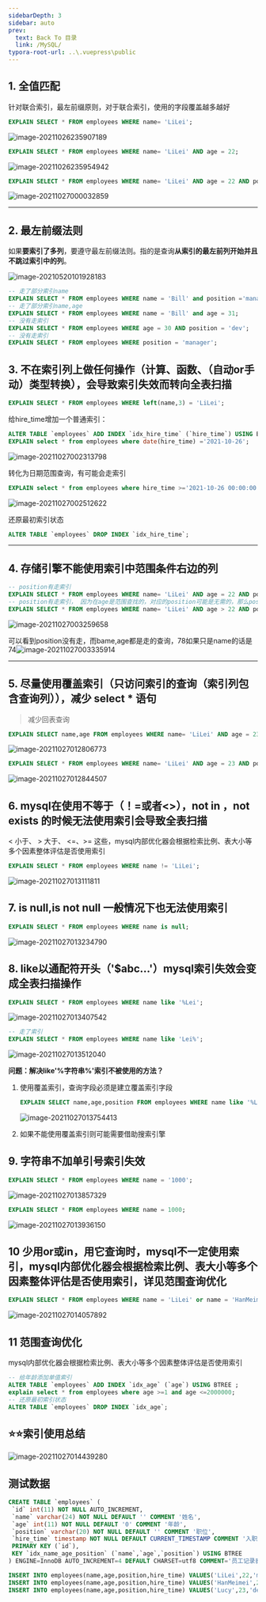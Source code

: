 ```yaml
---
sidebarDepth: 3
sidebar: auto
prev:
  text: Back To 目录
  link: /MySQL/
typora-root-url: ..\.vuepress\public
---
```


## 1. 全值匹配

针对联合索引，最左前缀原则，对于联合索引，使用的字段覆盖越多越好

```sql
EXPLAIN SELECT * FROM employees WHERE name= 'LiLei';
```

![image-20211026235907189](/images/MySQL/image-20211026235907189.png)

```sql
EXPLAIN SELECT * FROM employees WHERE name= 'LiLei' AND age = 22;
```

![image-20211026235954942](/images/MySQL/image-20211026235954942.png)

```sql
EXPLAIN SELECT * FROM employees WHERE name= 'LiLei' AND age = 22 AND position ='manager';
```

![image-20211027000032859](/images/MySQL/image-20211027000032859.png)

---------



## 2. 最左前缀法则

如果**要索引了多列**，要遵守最左前缀法则。指的是查询**从索引的最左前列开始并且不跳过索引中的列**。

![image-20210520101928183](/images/MySQL/image-20210520101928183.png)

```sql
-- 走了部分索引name
EXPLAIN SELECT * FROM employees WHERE name = 'Bill' and position ='manager';
-- 走了部分索引name,age
EXPLAIN SELECT * FROM employees WHERE name = 'Bill' and age = 31;
-- 没有走索引
EXPLAIN SELECT * FROM employees WHERE age = 30 AND position = 'dev';
-- 没有走索引
EXPLAIN SELECT * FROM employees WHERE position = 'manager';
```

## 3. 不在索引列上做任何操作（计算、函数、（自动or手动）类型转换），会导致索引失效而转向全表扫描

```sql
EXPLAIN SELECT * FROM employees WHERE left(name,3) = 'LiLei';
```

给hire_time增加一个普通索引：

```sql
ALTER TABLE `employees` ADD INDEX `idx_hire_time` (`hire_time`) USING BTREE ;
EXPLAIN select * from employees where date(hire_time) ='2021-10-26';
```

![image-20211027002313798](/images/MySQL/image-20211027002313798.png)

转化为日期范围查询，有可能会走索引

```sql
EXPLAIN select * from employees where hire_time >='2021-10-26 00:00:00' and hire_time <='2021-10-26 23:59:59';
```

![image-20211027002512622](/images/MySQL/image-20211027002512622.png)

还原最初索引状态

```sql
ALTER TABLE `employees` DROP INDEX `idx_hire_time`;
```





----------



## 4. 存储引擎不能使用索引中范围条件右边的列

```sql
-- position有走索引
EXPLAIN SELECT * FROM employees WHERE name= 'LiLei' AND age = 22 AND position ='manager';
-- position有走索引， 因为在age是范围查找的，对应的position可能是无需的，那么position就不能再走索引查询了
EXPLAIN SELECT * FROM employees WHERE name= 'LiLei' AND age > 22 AND position ='manager';
```

![image-20211027003259658](/images/MySQL/image-20211027003259658.png)

可以看到position没有走，而bame,age都是走的查询，78如果只是name的话是74![image-20211027003335914](/images/MySQL/image-20211027003335914.png)

--------



## 5. 尽量使用覆盖索引（只访问索引的查询（索引列包含查询列）），减少 select * 语句

> 减少回表查询

```sql
EXPLAIN SELECT name,age FROM employees WHERE name= 'LiLei' AND age = 23 AND position='manager';
```

![image-20211027012806773](/images/MySQL/image-20211027012806773.png)

```sql
EXPLAIN SELECT * FROM employees WHERE name= 'LiLei' AND age = 23 AND position ='manager';
```

![image-20211027012844507](/images/MySQL/image-20211027012844507.png)



## 6. mysql在使用不等于（！=或者<>），not in ，not exists 的时候无法使用索引会导致全表扫描

< 小于、 > 大于、 <=、>= 这些，mysql内部优化器会根据检索比例、表大小等多个因素整体评估是否使用索引

```sql
EXPLAIN SELECT * FROM employees WHERE name != 'LiLei';
```

![image-20211027013111811](/images/MySQL/image-20211027013111811.png)



## 7. is null,is not null 一般情况下也无法使用索引

```sql
EXPLAIN SELECT * FROM employees WHERE name is null;
```

![image-20211027013234790](/images/MySQL/image-20211027013234790.png)



## 8. like以通配符开头（'$abc...'）mysql索引失效会变成全表扫描操作

```sql
EXPLAIN SELECT * FROM employees WHERE name like '%Lei';
```

![image-20211027013407542](/images/MySQL/image-20211027013407542.png)

```sql
-- 走了索引
EXPLAIN SELECT * FROM employees WHERE name like 'Lei%';
```

![image-20211027013512040](/images/MySQL/image-20211027013512040.png)

**问题：解决like'%字符串%'索引不被使用的方法？**

1. 使用覆盖索引，查询字段必须是建立覆盖索引字段

   ```sql
   EXPLAIN SELECT name,age,position FROM employees WHERE name like '%Lei%';
   ```

   ![image-20211027013754413](/images/MySQL/image-20211027013754413.png)

2. 如果不能使用覆盖索引则可能需要借助搜索引擎

## 9. 字符串不加单引号索引失效

```sql
EXPLAIN SELECT * FROM employees WHERE name = '1000';
```

![image-20211027013857329](/images/MySQL/image-20211027013857329.png)

```sql
EXPLAIN SELECT * FROM employees WHERE name = 1000;
```

![image-20211027013936150](/images/MySQL/image-20211027013936150.png)



## 10 少用or或in，用它查询时，mysql不一定使用索引，mysql内部优化器会根据检索比例、表大小等多个因素整体评估是否使用索引，详见范围查询优化

```sql
EXPLAIN SELECT * FROM employees WHERE name = 'LiLei' or name = 'HanMeimei';
```

![image-20211027014057892](/images/MySQL/image-20211027014057892.png)



## 11 范围查询优化

mysql内部优化器会根据检索比例、表大小等多个因素整体评估是否使用索引

```sql
-- 给年龄添加单值索引
ALTER TABLE `employees` ADD INDEX `idx_age` (`age`) USING BTREE ;
explain select * from employees where age >=1 and age <=2000000;
-- 还原最初索引状态
ALTER TABLE `employees` DROP INDEX `idx_age`;
```



## ⭐⭐索引使用总结

![image-20211027014439280](/images/MySQL/image-20211027014439280.png)



## 测试数据

```sql
CREATE TABLE `employees` (
 `id` int(11) NOT NULL AUTO_INCREMENT,
 `name` varchar(24) NOT NULL DEFAULT '' COMMENT '姓名',
 `age` int(11) NOT NULL DEFAULT '0' COMMENT '年龄',
 `position` varchar(20) NOT NULL DEFAULT '' COMMENT '职位',
 `hire_time` timestamp NOT NULL DEFAULT CURRENT_TIMESTAMP COMMENT '入职时间',
 PRIMARY KEY (`id`),
 KEY `idx_name_age_position` (`name`,`age`,`position`) USING BTREE
) ENGINE=InnoDB AUTO_INCREMENT=4 DEFAULT CHARSET=utf8 COMMENT='员工记录表';

INSERT INTO employees(name,age,position,hire_time) VALUES('LiLei',22,'manager',NOW());
INSERT INTO employees(name,age,position,hire_time) VALUES('HanMeimei',23,'dev',NOW());
INSERT INTO employees(name,age,position,hire_time) VALUES('Lucy',23,'dev',NOW());
```

